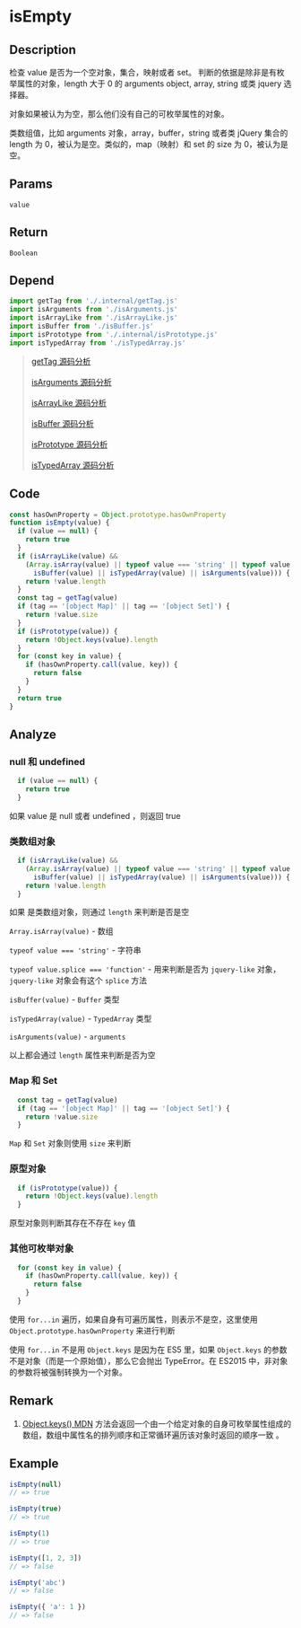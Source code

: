 # isEmpty

## Description
检查 value 是否为一个空对象，集合，映射或者 set。 判断的依据是除非是有枚举属性的对象，length 大于 0 的 arguments object, array, string 或类 jquery 选择器。

对象如果被认为为空，那么他们没有自己的可枚举属性的对象。

类数组值，比如 arguments 对象，array，buffer，string 或者类 jQuery 集合的 length 为 0，被认为是空。类似的，map（映射）和 set 的 size 为 0，被认为是空。

## Params
`value`

## Return
`Boolean`

## Depend
```js
import getTag from './.internal/getTag.js'
import isArguments from './isArguments.js'
import isArrayLike from './isArrayLike.js'
import isBuffer from './isBuffer.js'
import isPrototype from './.internal/isPrototype.js'
import isTypedArray from './isTypedArray.js'
```
> [getTag 源码分析](../internal/getTag.md)
> <br/>
> <br/>
> [isArguments 源码分析](./isArguments.md)
> <br/>
> <br/>
> [isArrayLike 源码分析](./isArrayLike.md)
> <br/>
> <br/>
> [isBuffer 源码分析](./isBuffer.md)
> <br/>
> <br/>
> [isPrototype 源码分析](../internal/isPrototype.md)
> <br/>
> <br/>
> [isTypedArray 源码分析](./isTypedArray.md)

## Code
```js
const hasOwnProperty = Object.prototype.hasOwnProperty
function isEmpty(value) {
  if (value == null) {
    return true
  }
  if (isArrayLike(value) &&
    (Array.isArray(value) || typeof value === 'string' || typeof value.splice === 'function' ||
      isBuffer(value) || isTypedArray(value) || isArguments(value))) {
    return !value.length
  }
  const tag = getTag(value)
  if (tag == '[object Map]' || tag == '[object Set]') {
    return !value.size
  }
  if (isPrototype(value)) {
    return !Object.keys(value).length
  }
  for (const key in value) {
    if (hasOwnProperty.call(value, key)) {
      return false
    }
  }
  return true
}
```
## Analyze
### null 和 undefined
```js
  if (value == null) {
    return true
  }
```
如果 value 是 null 或者 undefined ，则返回 true

### 类数组对象
```js
  if (isArrayLike(value) &&
    (Array.isArray(value) || typeof value === 'string' || typeof value.splice === 'function' ||
      isBuffer(value) || isTypedArray(value) || isArguments(value))) {
    return !value.length
  }
```
如果 是类数组对象，则通过 `length` 来判断是否是空

`Array.isArray(value)` - 数组

`typeof value === 'string'` - 字符串

`typeof value.splice === 'function'` - 用来判断是否为 `jquery-like` 对象，`jquery-like` 对象会有这个 `splice` 方法

`isBuffer(value)` - `Buffer` 类型

`isTypedArray(value)` - `TypedArray` 类型

`isArguments(value)` - `arguments`

以上都会通过 `length` 属性来判断是否为空

### Map 和 Set
```js
  const tag = getTag(value)
  if (tag == '[object Map]' || tag == '[object Set]') {
    return !value.size
  }
```

`Map` 和 `Set` 对象则使用 `size` 来判断

### 原型对象
```js
  if (isPrototype(value)) {
    return !Object.keys(value).length
  }
```

原型对象则判断其存在不存在 `key` 值

### 其他可枚举对象
```js
  for (const key in value) {
    if (hasOwnProperty.call(value, key)) {
      return false
    }
  }
```
使用 `for...in` 遍历，如果自身有可遍历属性，则表示不是空，这里使用 `Object.prototype.hasOwnProperty` 来进行判断

使用 `for...in` 不是用 `Object.keys` 是因为在 ES5 里，如果 `Object.keys` 的参数不是对象（而是一个原始值），那么它会抛出 TypeError。在 ES2015 中，非对象的参数将被强制转换为一个对象。

## Remark
1. [Object.keys() MDN](https://developer.mozilla.org/zh-CN/docs/Web/JavaScript/Reference/Global_Objects/Object/keys) 方法会返回一个由一个给定对象的自身可枚举属性组成的数组，数组中属性名的排列顺序和正常循环遍历该对象时返回的顺序一致 。

## Example
```js
isEmpty(null)
// => true

isEmpty(true)
// => true

isEmpty(1)
// => true

isEmpty([1, 2, 3])
// => false

isEmpty('abc')
// => false

isEmpty({ 'a': 1 })
// => false

```

